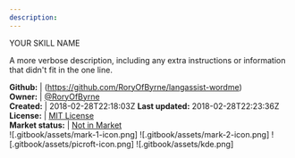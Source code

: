 ```yaml
---
description: 
---
```

YOUR SKILL NAME

A more verbose description, including any extra instructions or
information that didn't fit in the one line.

**Github:** | (https://github.com/RoryOfByrne/langassist-wordme)  
**Owner:** | [@RoryOfByrne](https://github.com/RoryOfByrne)  
**Created:** | 2018-02-28T22:18:03Z  **Last updated:** 2018-02-28T22:23:36Z  
**License:** | [MIT License](https://api.github.com/licenses/mit)  
**Market status:** | [Not in Market](https://market.mycroft.ai/skill/)  
 ![.gitbook/assets/mark-1-icon.png]  ![.gitbook/assets/mark-2-icon.png]  ![.gitbook/assets/picroft-icon.png]  ![.gitbook/assets/kde.png]  
